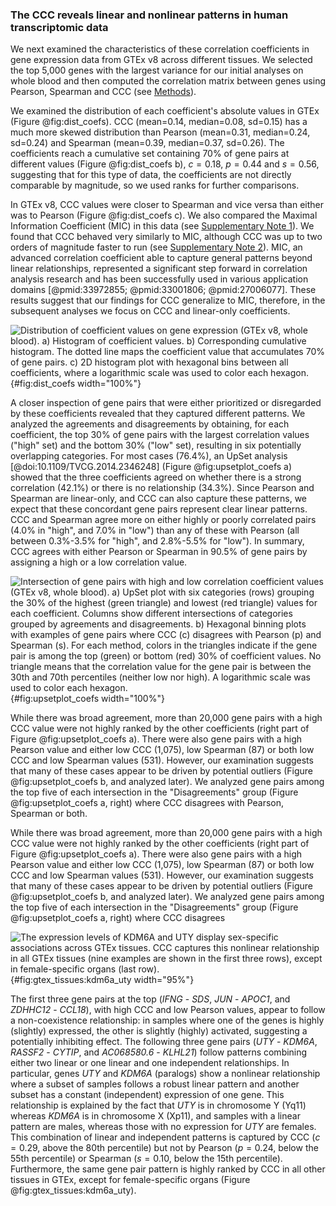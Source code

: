 ### The CCC reveals linear and nonlinear patterns in human transcriptomic data

We next examined the characteristics of these correlation coefficients in gene expression data from GTEx v8 across different tissues.
We selected the top 5,000 genes with the largest variance for our initial analyses on whole blood and then computed the correlation matrix between genes using Pearson, Spearman and CCC (see [Methods](#sec:data_gtex)).


We examined the distribution of each coefficient's absolute values in GTEx (Figure @fig:dist_coefs).
CCC (mean=0.14, median=0.08, sd=0.15) has a much more skewed distribution than Pearson (mean=0.31, median=0.24, sd=0.24) and Spearman (mean=0.39, median=0.37, sd=0.26).
The coefficients reach a cumulative set containing 70% of gene pairs at different values (Figure @fig:dist_coefs b), $c=0.18$, $p=0.44$ and $s=0.56$, suggesting that for this type of data, the coefficients are not directly comparable by magnitude, so we used ranks for further comparisons.

In GTEx v8, CCC values were closer to Spearman and vice versa than either was to Pearson (Figure @fig:dist_coefs c).
We also compared the Maximal Information Coefficient (MIC) in this data (see [Supplementary Note 1](#sec:mic)).
We found that CCC behaved very similarly to MIC, although CCC was up to two orders of magnitude faster to run (see [Supplementary Note 2](#sec:time_test)).
MIC, an advanced correlation coefficient able to capture general patterns beyond linear relationships, represented a significant step forward in correlation analysis research and has been successfully used in various application domains [@pmid:33972855; @pmid:33001806; @pmid:27006077].
These results suggest that our findings for CCC generalize to MIC, therefore, in the subsequent analyses we focus on CCC and linear-only coefficients.


![
**Distribution of coefficient values on gene expression (GTEx v8, whole blood).**
**a)** Histogram of coefficient values.
**b)** Corresponding cumulative histogram. The dotted line maps the coefficient value that accumulates 70% of gene pairs.
**c)** 2D histogram plot with hexagonal bins between all coefficients, where a logarithmic scale was used to color each hexagon.
](images/coefs_comp/gtex_whole_blood/dist-main.svg "Distribution of coefficient values"){#fig:dist_coefs width="100%"}


A closer inspection of gene pairs that were either prioritized or disregarded by these coefficients revealed that they captured different patterns.
We analyzed the agreements and disagreements by obtaining, for each coefficient, the top 30% of gene pairs with the largest correlation values ("high" set) and the bottom 30% ("low" set), resulting in six potentially overlapping categories.
For most cases (76.4%), an UpSet analysis [@doi:10.1109/TVCG.2014.2346248] (Figure @fig:upsetplot_coefs a) showed that the three coefficients agreed on whether there is a strong correlation (42.1%) or there is no relationship (34.3%).
Since Pearson and Spearman are linear-only, and CCC can also capture these patterns, we expect that these concordant gene pairs represent clear linear patterns.
CCC and Spearman agree more on either highly or poorly correlated pairs (4.0% in "high", and 7.0% in "low") than any of these with Pearson (all between 0.3%-3.5% for "high", and 2.8%-5.5% for "low").
In summary, CCC agrees with either Pearson or Spearman in 90.5% of gene pairs by assigning a high or a low correlation value.

![
**Intersection of gene pairs with high and low correlation coefficient values (GTEx v8, whole blood).**
**a)** UpSet plot with six categories (rows) grouping the 30% of the highest (green triangle) and lowest (red triangle) values for each coefficient.
Columns show different intersections of categories grouped by agreements and disagreements.
**b)** Hexagonal binning plots with examples of gene pairs where CCC ($c$) disagrees with Pearson ($p$) and Spearman ($s$).
For each method, colors in the triangles indicate if the gene pair is among the top (green) or bottom (red) 30% of coefficient values.
No triangle means that the correlation value for the gene pair is between the 30th and 70th percentiles (neither low nor high).
A logarithmic scale was used to color each hexagon.
](images/coefs_comp/gtex_whole_blood/upsetplot-main.svg "Intersection of gene pairs"){#fig:upsetplot_coefs width="100%"}


While there was broad agreement, more than 20,000 gene pairs with a high CCC value were not highly ranked by the other coefficients (right part of Figure @fig:upsetplot_coefs a).
There were also gene pairs with a high Pearson value and either low CCC (1,075), low Spearman (87) or both low CCC and low Spearman values (531).
However, our examination suggests that many of these cases appear to be driven by potential outliers (Figure @fig:upsetplot_coefs b, and analyzed later).
We analyzed gene pairs among the top five of each intersection in the "Disagreements" group (Figure @fig:upsetplot_coefs a, right) where CCC disagrees with Pearson, Spearman or both.

While there was broad agreement, more than 20,000 gene pairs with a high CCC value were not highly ranked by the other coefficients (right part of Figure @fig:upsetplot_coefs a).
There were also gene pairs with a high Pearson value and either low CCC (1,075), low Spearman (87) or both low CCC and low Spearman values (531).
However, our examination suggests that many of these cases appear to be driven by potential outliers (Figure @fig:upsetplot_coefs b, and analyzed later).
We analyzed gene pairs among the top five of each intersection in the "Disagreements" group (Figure @fig:upsetplot_coefs a, right) where CCC disagrees

![
**The expression levels of *KDM6A* and *UTY* display sex-specific associations across GTEx tissues.**
CCC captures this nonlinear relationship in all GTEx tissues (nine examples are shown in the first three rows), except in female-specific organs (last row).
](images/coefs_comp/kdm6a_vs_uty/gtex-KDM6A_vs_UTY-main.svg "KDM6A and UTY across different GTEx tissues"){#fig:gtex_tissues:kdm6a_uty width="95%"}

The first three gene pairs at the top (*IFNG* - *SDS*, *JUN* - *APOC1*, and *ZDHHC12* - *CCL18*), with high CCC and low Pearson values, appear to follow a non-coexistence relationship: in samples where one of the genes is highly (slightly) expressed, the other is slightly (highly) activated, suggesting a potentially inhibiting effect.
The following three gene pairs (*UTY* - *KDM6A*, *RASSF2* - *CYTIP*, and *AC068580.6* - *KLHL21*) follow patterns combining either two linear or one linear and one independent relationships.
In particular, genes *UTY* and *KDM6A* (paralogs) show a nonlinear relationship where a subset of samples follows a robust linear pattern and another subset has a constant (independent) expression of one gene.
This relationship is explained by the fact that *UTY* is in chromosome Y (Yq11) whereas *KDM6A* is in chromosome X (Xp11), and samples with a linear pattern are males, whereas those with no expression for *UTY* are females.
This combination of linear and independent patterns is captured by CCC ($c=0.29$, above the 80th percentile) but not by Pearson ($p=0.24$, below the 55th percentile) or Spearman ($s=0.10$, below the 15th percentile).
Furthermore, the same gene pair pattern is highly ranked by CCC in all other tissues in GTEx, except for female-specific organs (Figure @fig:gtex_tissues:kdm6a_uty).
